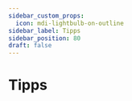 ```yaml
---
sidebar_custom_props:
  icon: mdi-lightbulb-on-outline
sidebar_label: Tipps
sidebar_position: 80
draft: false
---
```


#  Tipps
